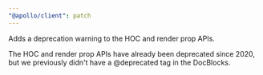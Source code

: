 ```yaml
---
"@apollo/client": patch
---
```


Adds a deprecation warning to the HOC and render prop APIs.

The HOC and render prop APIs have already been deprecated since 2020,
but we previously didn't have a @deprecated tag in the DocBlocks.
